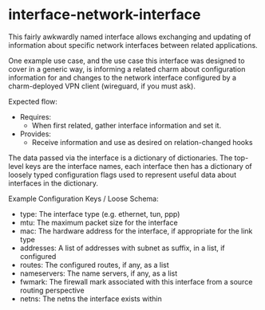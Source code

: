 interface-network-interface
===========================

This fairly awkwardly named interface allows exchanging and updating of
information about specific network interfaces between related
applications.

One example use case, and the use case this interface was designed to
cover in a generic way, is informing a related charm about configuration
information for and changes to the network interface configured by a
charm-deployed VPN client (wireguard, if you must ask).

Expected flow:
 - Requires:
   - When first related, gather interface information and set it. 
 - Provides:
   - Receive information and use as desired on relation-changed hooks

The data passed via the interface is a dictionary of dictionaries.
The top-level keys are the interface names, each interface then has a dictionary of loosely typed
configuration flags used to represent useful data about interfaces in the dictionary.

Example Configuration Keys / Loose Schema:
 - type: The interface type (e.g. ethernet, tun, ppp)
 - mtu: The maximum packet size for the interface
 - mac: The hardware address for the interface, if appropriate for the link type
 - addresses: A list of addresses with subnet as suffix, in a list, if configured
 - routes: The configured routes, if any, as a list
 - nameservers: The name servers, if any, as a list
 - fwmark: The firewall mark associated with this interface from a source routing perspective
 - netns: The netns the interface exists within
